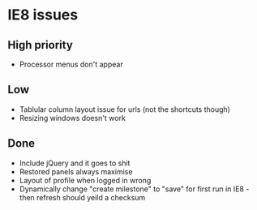 # IE8 issues

## High priority

- Processor menus don't appear

## Low

- Tablular column layout issue for urls (not the shortcuts though)
- Resizing windows doesn't work

## Done

- Include jQuery and it goes to shit
- Restored panels always maximise
- Layout of profile when logged in wrong
- Dynamically change "create milestone" to "save" for first run in IE8 - then refresh should yeild a checksum
